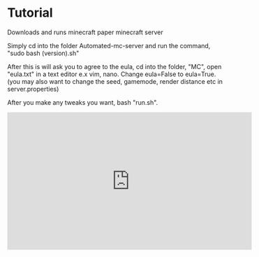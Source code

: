 # Tutorial 
Downloads and runs minecraft paper minecraft server

Simply cd into the folder Automated-mc-server and run the command, "sudo bash (version).sh"

After this is will ask you to agree to the eula, cd into the folder, "MC", open "eula.txt" in a text editor e.x vim, nano.
Change eula=False to eula=True.
(you may also want to change the seed, gamemode, render distance etc in server.properties)

After you make any tweaks you want, bash "run.sh".


<iframe width="560" height="315" src="https://www.youtube.com/embed/UkKRHV1Lhas" title="YouTube video player" frameborder="0" allow="accelerometer; autoplay; clipboard-write; encrypted-media; gyroscope; picture-in-picture" allowfullscreen></iframe>
